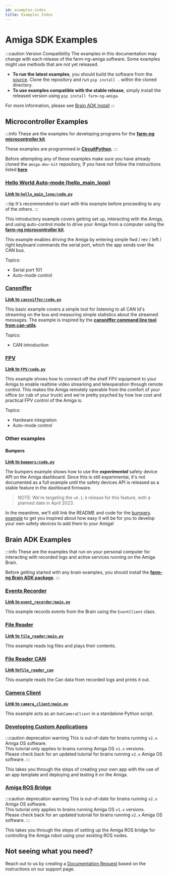 ```yaml
---
id: examples-index
title: Examples Index
---
```


# Amiga SDK Examples

:::caution Version Compatibility
The examples in this documentation may change with each release of the farm-ng-amiga software.
Some examples might use methods that are not yet released.

- **To run the latest examples**, you should build the software from the [source](/docs/brain/brain-install#install-from-source-advanced).
Clone the repository and run `pip install .` within the cloned directory.
- **To use examples compatible with the stable release**, simply install the released version using
`pip install farm-ng-amiga`.

For more information, please see [Brain ADK Install](/docs/brain/brain-install)
:::

## Microcontroller Examples

:::info
These are the examples for developing programs for the
[**farm-ng microcontroller kit**](../mcu_kit/).

These examples are programmed in [**CircuitPython**](https://circuitpython.org/).
:::

Before attempting any of these examples make sure you have
already cloned the `amiga-dev-kit` repository, If you have not
follow the instructions listed
[**here**](/docs/contribute/website.mdx)

### [Hello World Auto-mode (hello_main_loop)](./hello_main_loop/)

[**Link to `hello_main_loop/code.py`**](https://github.com/farm-ng/amiga-dev-kit/blob/main/circuitpy/examples/hello_main_loop/code.py)

:::tip
It's recommended to start with this example before proceeding to
any of the others.
:::

This introductory example covers getting set up, interacting with
the Amiga, and
using auto-control mode to drive your Amiga from a computer
using the
[**farm-ng microcontroller kit**](https://farm-ng.com/products/microcontroller-kit).

This example enables driving the Amiga by entering simple fwd /
rev / left / right keyboard commands the serial port, which the
app sends over the CAN bus.

Topics:

- Serial port 101
- Auto-mode control

### [Cansniffer](./cansniffer/)

[**Link to `cansniffer/code.py`**](https://github.com/farm-ng/amiga-dev-kit/blob/main/circuitpy/examples/cansniffer/code.py)

This basic example covers a simple tool for listening to all CAN
Id's streaming on the bus
and measuring simple statistics about the streamed messages.
The example is inspired by the
[**cansniffer command line tool from can-utils**](https://manpages.debian.org/testing/can-utils/cansniffer.1.en.html).

Topics:

- CAN introduction

### [FPV](./FPV/)

[**Link to `FPV/code.py`**](https://github.com/farm-ng/amiga-dev-kit/blob/main/circuitpy/examples/FPV/code.py)

This example shows how to connect off the shelf FPV equipment to
your Amiga to enable realtime video streaming and teleoperation
through remote control.  This makes the Amiga remotely operable
from the comfort of your office (or cab of your truck) and we're
pretty psyched by how low cost and practical FPV control of the
Amiga is.

Topics:

- Hardware integration
- Auto-mode control

### Other examples

#### Bumpers

[**Link to `bumpers/code.py`**](https://github.com/farm-ng/amiga-dev-kit/blob/main/circuitpy/examples/bumpers/code.py)

The bumpers example shows how to use the ***experimental***
safety device API on the Amiga dashboard.
Since this is still experimental, it's not documented as a full
example until the safety devices API is released as a stable
feature
in the dashboard firmware.

> NOTE: We're targeting the `v0.1.9` release for this feature,
with a planned date in April 2023.

In the meantime, we'll still link the README and code for the
[bumpers example](https://github.com/farm-ng/amiga-dev-kit/blob/main/circuitpy/examples/bumpers)
to get you inspired about how easy it will be for you to develop
your own safety devices to add them to your Amiga!

## Brain ADK Examples

:::info
These are the examples that run on your personal computer for
interacting with recorded logs and active services running on the
Amiga Brain.

Before getting started with any brain examples, you should
install the
[**farm-ng Brain ADK package**](/docs/brain/brain-install).
:::

### [Events Recorder](/docs/examples/events_recorder/README.md)

[**Link to `event_recorder/main.py`**](https://github.com/farm-ng/farm-ng-amiga/blob/main/py/examples/event_recorder/main.py)

This example records events from the Brain using the `EventClient` class.

### [File Reader](/docs/examples/file_reader/README.md)

[**Link to `file_reader/main.py`**](https://github.com/farm-ng/farm-ng-amiga/tree/main/py/examples/file_reader/main.py)

This example reads log files and plays their contents.

### [File Reader CAN](/docs/examples/file_reader_can/README.md)

[**Link to`file_reader_can`**](https://github.com/farm-ng/farm-ng-amiga/tree/main/py/examples/file_reader_can)

This example reads the Can data from recorded logs and prints it
out.

### [Camera Client](./camera_client/README.md)

[**Link to `camera_client/main.py`**](https://github.com/farm-ng/farm-ng-amiga/blob/main/py/examples/camera_client/main.py)

This example acts as an `OakCameraClient` in a standalone Python
script.

### [Developing Custom Applications](/docs/brain/custom-applications.mdx)

:::caution deprecation warning
This is out-of-date for brains running `v2.x` Amiga OS software.<br/>
This tutorial only applies to brains running Amiga OS `v1.x` versions.<br/>
Please check back for an updated tutorial for brains running `v2.x` Amiga OS software.
:::

This takes you through the steps of creating your own app with
the use of an app template and deploying and testing it on the
Amiga.

### [Amiga ROS Bridge](/docs/brain/ros-bridge.md)

:::caution deprecation warning
This is out-of-date for brains running `v2.x` Amiga OS software.<br/>
This tutorial only applies to brains running Amiga OS `v1.x` versions.<br/>
Please check back for an updated tutorial for brains running `v2.x` Amiga OS software.
:::

This takes you through the steps of setting up the Amiga ROS bridge
for controlling the Amiga robot using your existing ROS nodes.

## Not seeing what you need?

Reach out to us by creating a [Documentation Request](/docs/support/#documentation-request)
based on the instructions on our support page.
